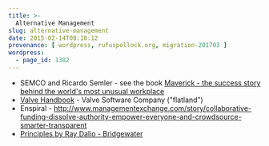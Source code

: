 ```yaml
---
title: >-
  Alternative Management
slug: alternative-management
date: 2015-02-14T08:10:12
provenance: [ wordpress, rufuspollock.org, migration-201703 ]
wordpress:
  - page_id: 1382
---
```


* SEMCO and Ricardo Semler - see the book [Maverick - the success story behind the world's most unusual workplace](https://openlibrary.org/works/OL13632490W/Maverick!)
* [Valve Handbook](http://www.valvesoftware.com/company/Valve_Handbook_LowRes.pdf) - Valve Software Company ("flatland")
* Enspiral - <http://www.managementexchange.com/story/collaborative-funding-dissolve-authority-empower-everyone-and-crowdsource-smarter-transparent>
* [Principles by Ray Dalio - Bridgewater](http://www.bwater.com/Uploads/FileManager/Principles/Bridgewater-Associates-Ray-Dalio-Principles.pdf)

